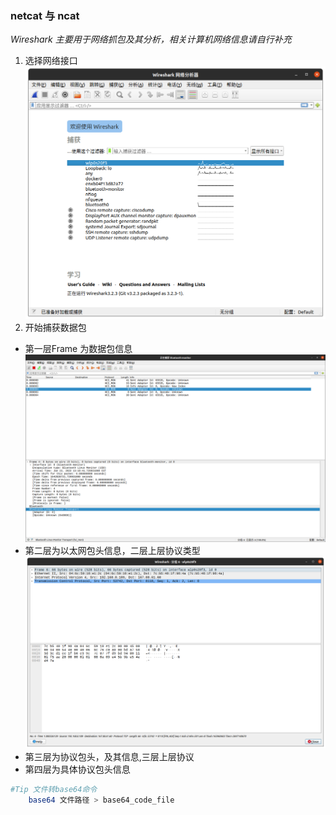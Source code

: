 ### netcat 与 ncat

_Wireshark 主要用于网络抓包及其分析，相关计算机网络信息请自行补充_

1. 选择网络接口
![image](../../images/Kalitools/2022-01-21-wireshark.png 'wireshark')
2. 开始捕获数据包
 - 第一层Frame 为数据包信息
![image](../../images/Kalitools/2022-01-22-bluetooth.png 'wireshark')
 - 第二层为以太网包头信息，二层上层协议类型
![image](../../images/Kalitools/2022-01-22.png 'wireshark')
 - 第三层为协议包头，及其信息,三层上层协议
 - 第四层为具体协议包头信息
```bash
#Tip 文件转base64命令
    base64 文件路径 > base64_code_file
```